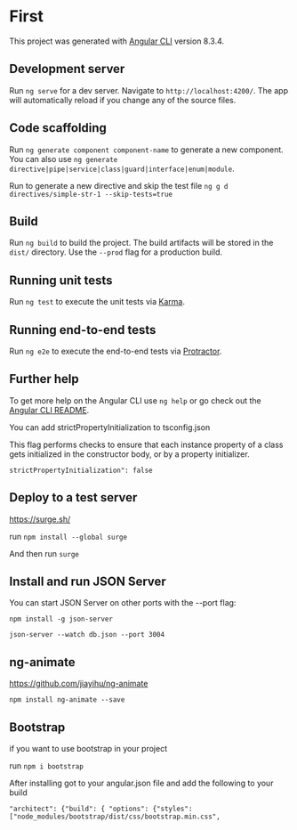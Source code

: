 # First

This project was generated with [Angular CLI](https://github.com/angular/angular-cli) version 8.3.4.

## Development server

Run `ng serve` for a dev server. Navigate to `http://localhost:4200/`. The app will automatically reload if you change any of the source files.

## Code scaffolding

Run `ng generate component component-name` to generate a new component. You can also use `ng generate directive|pipe|service|class|guard|interface|enum|module`.

Run to generate a new directive and skip the test file `ng g d directives/simple-str-1 --skip-tests=true`

## Build

Run `ng build` to build the project. The build artifacts will be stored in the `dist/` directory. Use the `--prod` flag for a production build.

## Running unit tests

Run `ng test` to execute the unit tests via [Karma](https://karma-runner.github.io).

## Running end-to-end tests

Run `ng e2e` to execute the end-to-end tests via [Protractor](http://www.protractortest.org/).

## Further help

To get more help on the Angular CLI use `ng help` or go check out the [Angular CLI README](https://github.com/angular/angular-cli/blob/master/README.md).

You can add strictPropertyInitialization  to tsconfig.json

This flag performs checks to ensure that each instance property of a class gets initialized in the constructor body, or by a property initializer.

`strictPropertyInitialization": false`

## Deploy to a test server 

https://surge.sh/

run `npm install --global surge`

And then run `surge`
## Install and run JSON Server

You can start JSON Server on other ports with the --port flag:

`npm install -g json-server`

`json-server --watch db.json --port 3004`

## ng-animate

https://github.com/jiayihu/ng-animate

`npm install ng-animate --save`

## Bootstrap 

if you want to use bootstrap in your project

run `npm i bootstrap`

After installing got to your angular.json file and add the following to your build

 `"architect": {"build": { "options": {"styles": ["node_modules/bootstrap/dist/css/bootstrap.min.css",`

